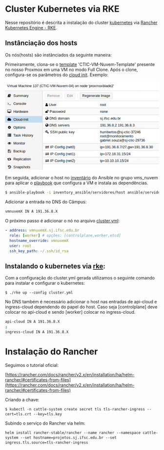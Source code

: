 # Cluster Kubernetes via RKE

Nesse repositório é descrita a instalação do cluster [kubernetes](kubernetes.io) via [Rancher Kubernetes Engine - RKE](https://github.com/rancher/rke).

## Instânciação dos hosts

Os nós(hosts) são instânciados da seguinte maneira:

Primeiramente, clona-se o [template](https://pve.proxmox.com/wiki/VM_Templates_and_Clones) 'CTIC-VM-Nuvem-Template' presente no nosso Proxmox em uma VM no modo Full Clone. Após o clone, configura-se os parâmetros do [cloud init](https://pve.proxmox.com/wiki/Cloud-Init_Support). Exemplo:

![CLoudInitParametros](docs/cloud-init-example.png)

Em seguida, adicionar o host no [inventário](https://gitlab.com/ctic-sje-ifsc/inventory_ansible/blob/master/servidores/host) do Ansible no grupo vms_nuvem para aplicar o [playbook](https://github.com/ctic-sje-ifsc/ansible/blob/master/servidores/vms_nuvem.yml) que configura a VM e instala as dependências.

```bash
$ ansible-playbook -i inventory_ansible/servidores/host ansible/servidores/vms_nuvem.yml -u root
```

Adicionar a entrada no DNS do Câmpus: 

```bash
vmnuvemX IN A 191.36.8.X
```

O próximo passo é adicionar o nó no arquivo [cluster.yml](cluster.yml): 

```yml
- address: vmnuvemX.sj.ifsc.edu.br
  role: [worker] # opções: [controlplane,worker,etcd]
  hostname_override: vmnuvemX
  user: root
  ssh_key_path: ~/.ssh/id_rsa
```


## Instalando o kubernetes via [rke](https://github.com/rancher/rke):

Com a configuração do cluster.yml gerada utilizamos o seguinte comando para instalar e configurar o kubernetes:

```
$ ./rke up --config cluster.yml
```

No DNS também é necessário adicionar o host nas entradas de api-cloud e ingress-cloud dependendo do papel do host. Caso seja [controlplane] deve colocar no api-cloud e sendo [worker] colocar no ingress-cloud.

```bash
api-cloud IN A 191.36.8.X
;
ingress-cloud IN A 191.36.8.X
```

# Instalação do Rancher

Seguimos o tutorial oficial:

[https://rancher.com/docs/rancher/v2.x/en/installation/ha/helm-rancher/#certificates-from-files](https://rancher.com/docs/rancher/v2.x/en/installation/ha/helm-rancher/#certificates-from-files)

Criando a chave:
```
$ kubectl -n cattle-system create secret tls tls-rancher-ingress --cert=tls.crt --key=tls.key
```

Subindo o serviço do Rancher via helm:
```
helm install rancher-stable/rancher --name rancher --namespace cattle-system --set hostname=projetos.sj.ifsc.edu.br --set ingress.tls.source=tls-rancher-ingress
```

